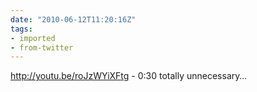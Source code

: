 ```yaml
---
date: "2010-06-12T11:20:16Z"
tags:
- imported
- from-twitter
---
```

http://youtu.be/roJzWYiXFtg - 0:30 totally unnecessary…
